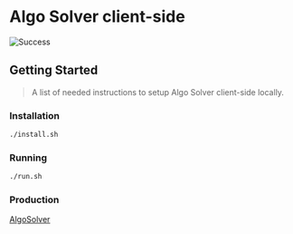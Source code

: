 # Algo Solver client-side
  ![Success](https://img.shields.io/badge/GitHub_Actions-CI/CD-success.svg?logo=github&logoColor=white)
## Getting Started
> A list of needed instructions to setup Algo Solver client-side locally.

### Installation

```sh
./install.sh
```
### Running

```sh
./run.sh
```
### Production
  [AlgoSolver](https://algosolver-front.web.app) 